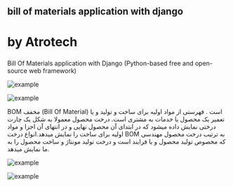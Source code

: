 ## bill of materials application with django
# by Atrotech
###  


Bill Of Materials application with Django (Python-based free and open-source web framework)



![example](https://github.com/nimadorostkar/AtroBOM/blob/master/screenshot/Screen%20Shot%201399-10-22%20at%2014.48.43.png)


![example](https://github.com/nimadorostkar/AtroBOM/blob/master/screenshot/Screen%20Shot%201399-10-22%20at%2014.49.03.png)

BOM مخفف (Bill Of Material) است . فهرستی از مواد اولیه برای ساخت و تولید و یا تعمیر یک محصول یا خدمات به مشتری است. درخت محصول معمولا به شکل یک چارت درختی نمایش داده میشود که در ابتدای آن محصول نهایی و در انتهای آن اجزا و مواد اولیه برای ساخت را نمایش میدهد.انواع درخت BOM به ترتیب درخت محصول مهندسی که مخصوص تولید محصول و یا فرایند است و درخت تولید مونتاژ و ساخت محصول را به ما نمایش میدهد.


![example](https://github.com/nimadorostkar/AtroBOM/blob/master/screenshot/Screen%20Shot%201399-10-22%20at%2014.45.41.png)


![example](https://github.com/nimadorostkar/AtroBOM/blob/master/screenshot/Screen%20Shot%201399-10-22%20at%2014.44.42.png)


